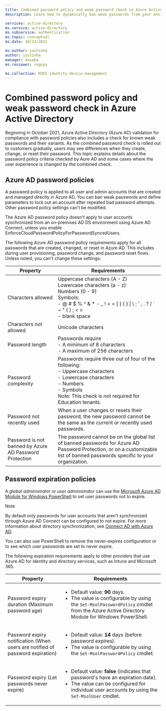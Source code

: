 ```yaml
---
title: Combined password policy and weak password ckeck in Azure Active Directory
description: Learn how to dynamically ban weak passwords from your environment with Azure Active Directory Password Protection

services: active-directory
ms.service: active-directory
ms.subservice: authentication
ms.topic: conceptual
ms.date: 10/13/2021

ms.author: justinha
author: justinha
manager: daveba
ms.reviewer: rogoya

ms.collection: M365-identity-device-management
---
```

# Combined password policy and weak password check in Azure Active Directory

Beginning in October 2021, Azure Active Directory (Azure AD) validation for compliance with password policies also includes a check for known weak passwords and their variants. 
As the combined password check is rolled out to customers gradually, users may see differences when they create, change, or reset their password. This topic explains details about the password policy criteria checked by Aure AD and some cases where the user experience is changed by the combined check. 

## Azure AD password policies

A password policy is applied to all user and admin accounts that are created and managed directly in Azure AD. You can ban weak passwords and define parameters to lock out an account after repeated bad password attempts. Other password policy settings can't be modified.

The Azure AD password policy doesn't apply to user accounts synchronized from an on-premises AD DS environment using Azure AD Connect, unless you enable EnforceCloudPasswordPolicyForPasswordSyncedUsers.

The following Azure AD password policy requirements apply for all passwords that are created, changed, or reset in Azure AD. This includes during user provisioning, password change, and password reset flows. Unless noted, you can't change these settings:

| Property | Requirements |
| --- | --- |
| Characters allowed |Uppercase characters (A - Z)<br>Lowercase characters (a - z)<br>Numbers (0 - 9)<br>Symbols:<br>- @ # $ % ^ & * - _ ! + = [ ] { } &#124; \ : ' , . ? / \` ~ " ( ) ; < ><br>- blank space |
| Characters not allowed | Unicode characters |
| Password length |Passwords require<br>- A minimum of 8 characters<br>- A maximum of 256 characters</li> |
| Password complexity |Passwords require three out of four of the following:<br>- Uppercase characters<br>- Lowercase characters<br>- Numbers <br>- Symbols<br> Note: This check is not required for Education tenants. |
| Password not recently used | When a user changes or resets their password, the new password cannot be the same as the current or recently used passwords. |
| Password is not banned by Azure AD Password Protection | The password cannot be on the global list of banned passwords for Azure AD Password Protection, or on a customizable list of banned passwords specific to your organization. |

## Password expiration policies

A *global administrator* or *user administrator* can use the [Microsoft Azure AD Module for Windows PowerShell](/powershell/module/Azuread/) to set user passwords not to expire.

> [!NOTE]
> By default only passwords for user accounts that aren't synchronized through Azure AD Connect can be configured to not expire. For more information about directory synchronization, see [Connect AD with Azure AD](../hybrid/how-to-connect-password-hash-synchronization.md#password-expiration-policy).

You can also use PowerShell to remove the never-expires configuration or to see which user passwords are set to never expire.

The following expiration requirements apply to other providers that use Azure AD for identity and directory services, such as Intune and Microsoft 365. 

| Property | Requirements |
| --- | --- |
| Password expiry duration (Maximum password age) |<ul><li>Default value: **90** days.</li><li>The value is configurable by using the `Set-MsolPasswordPolicy` cmdlet from the Azure Active Directory Module for Windows PowerShell.</li></ul> |
| Password expiry notification (When users are notified of password expiration) |<ul><li>Default value: **14** days (before password expires).</li><li>The value is configurable by using the `Set-MsolPasswordPolicy` cmdlet.</li></ul> |
| Password expiry (Let passwords never expire) |<ul><li>Default value: **false** (indicates that password's have an expiration date).</li><li>The value can be configured for individual user accounts by using the `Set-MsolUser` cmdlet.</li></ul> |

